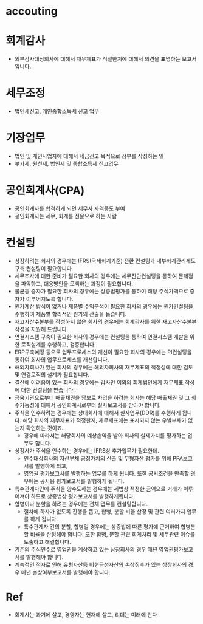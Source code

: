 # accouting

# 회계감사 
- 외부감사대상회사에 대해서 재무제표가 적절한지에 대해서 의견을 표명하는 보고서입니다.

# 세무조정 
- 법인세신고, 개인종합소득세 신고 업무

# 기장업무
- 법인 및 개인사업자에 대해서 세금신고 목적으로 장부를 작성하는 일
- 부가세, 원천세, 법인세 및 종합소득세 신고업무

# 공인회계사(CPA)
- 공인회계사를 합격하게 되면 세무사 자격증도 부여
- 공인회계사는 세무, 회계를 전문으로 하는 사람

# 컨설팅
- 상장하려는 회사의 경우에는 IFRS(국제회계기준) 전환 컨설팅과 내부회계관리제도 구축 컨설팅이 필요합니다.
- 세무조사에 대한 준비가 필요한 회사의 경우에는 세무진단컨설팅을 통하여 문제점을 파악하고, 대응방안을 모색하는 과정이 필요합니다.
- 불균등 증자가 필요한 회사의 경우에는 상증법평가를 통하여 해당 주식가액으로 증자가 이루어지도록 합니다.
- 원가계산 방식이 없거나 제품별 수익분석이 필요한 회사의 경우에는 원가컨설팅을 수행하여 제품별 합리적인 원가의 산출을 돕습니다.
- 재고자산수불부를 작성하지 않은 회사의 경우에는 회계감사를 위한 재고자산수불부 작성을 지원해 드립니다.
- 연결시스템 구축이 필요한 회사의 경우에는 컨설팅을 통하여 연결시스템 개발을 위한 로직설계를 수행하고, 검증합니다.
- ERP구축예정 등으로 업무프로세스의 개선이 필요한 회사의 경우에는 PI컨설팅을 통하여 회사의 업무프로세스를 개선합니다.
- 해외자회사가 있는 회사의 경우에는 해외자회사의 재무제표의 적정성에 대한 검토 및 연결로직의 설계가 필요합니다.
- 결산에 어려움이 있는 회사의 경우에는 감사인 이외의 회계법인에게 재무제표 작성에 대한 컨설팅을 받습니다.
- 금융기관으로부터 매출채권을 담보로 차입을 하려는 회사는 해당 매출채권 및 그 회수가능성에 대해서 공인회계사로부터 실사보고서를 받아야 합니다.
- 주식을 인수하려는 경우에는 상대회사에 대해서 실사업무(DDR)를 수행하게 됩니다. 해당 회사의 재무제표가 적정한지, 재무제표에는 표시되지 않는 우발부채가 없는지 확인하는 것이죠.. 
  - 경우에 따라서는 해당회사의 예상손익을 받아 회사의 실제가치를 평가하는 업무도 합니다.
- 상장사가 주식을 인수하는 경우에는 IFRS상 추가업무가 필요한데. 
  - 인수대상회사의 자산부채 공정가치의 산출 및 무형자산 평가를 위해 PPA보고서를 발행하게 되고, 
  - 영업권 평가보고서를 발행하는 업무를 하게 됩니다. 또한 공시조건을 만족할 경우에는 공시용 평가보고서를 발행하게 됩니다.
- 특수관계자간에 주식을 양수도하는 경우에는 세법상 적정한 금액으로 거래가 이루어져야 하므로 상증법상 평가보고서를 발행하게됩니다.
- 합병이나 분할을 하려는 경우에는 전체 업무를 컨설팅합니다. 
  - 절차에 하자가 없도록 진행을 돕고, 합병, 분할 비율 산정 및 관련 여러가지 업무를 하게 됩니다. 
  - 특수관계자 간의 분할, 합병일 경우에는 상증법에 따른 평가에 근거하여 합병분할 비율을 산정해야 합니다. 또한 합병, 분할 관련 회계처리 및 세무관련 이슈를 도출하고 해결합니다.
- 기존의 주식인수로 영업권을 계상하고 있는 상장회사의 경우 매년 영업권평가보고서를 발행해야 합니다.
- 계속적인 적자로 인해 유형자산등 비현금성자산의 손상징후가 있는 상장회사의 경우 매년 손상여부보고서를 발행해야 합니다.

# Ref 
- 회계사는 과거에 살고, 경영자는 현재에 살고, 리더는 미래에 산다
